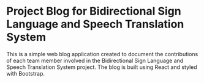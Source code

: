 # Project Blog for Bidirectional Sign Language and Speech Translation System

This is a simple web blog application created to document the contributions of each team member involved in the Bidirectional Sign Language and Speech Translation System project. The blog is built using React and styled with Bootstrap.